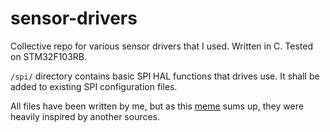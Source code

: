 # sensor-drivers
Collective repo for various sensor drivers that I used. Written in C. Tested on STM32F103RB.

`/spi/` directory contains basic SPI HAL functions that drives use. It shall be added to existing SPI configuration files.

All files have been written by me, but as this [meme](https://img-9gag-fun.9cache.com/photo/aGzpE0X_700bwp.webp) sums up, they were heavily inspired by another sources.
